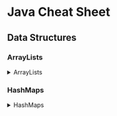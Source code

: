 # Java Cheat Sheet

## Data Structures

### ArrayLists
<details><summary>ArrayLists</summary>

#### __Initialize using Interfaces__
```java
List<Element> list = new ArrayList();
```
#### __Methods__

* <details><summary> add(E e) </summary>
  <pre><code>// Add Element e to list
  add(E e);             @return {boolean}
  </code></pre>
  </details>

* <details><summary> add(int i, E e) </summary>
  <pre><code>// Add Element e into list at position i
  add(int i, E e);      @return {void}
  </code></pre>
  </details>

* <details><summary> clear() </summary>
  <pre><code>// Clear list
  clear();              @return {void}
  </code></pre>
  </details>

* <details><summary> clone() </summary>
  <pre><code>// Creates a clone of current list
  clone();              @return {Object} 
  </code></pre>
  </details>

* <details><summary> contains(Object o) </summary>
  <pre><code>// Return true if Object o exists in list
  contains(Object o);   @return {boolean} 
  </code></pre>
  </details>

* <details><summary> get(int index) </summary>
  <pre><code>// Returns element at index index
  get(int index);       @return {E}
  </code></pre>
  </details>

* <details><summary> indexOf(Object o) </summary>
  <pre><code>// Return index of Object o
  indexOf(Object o)     @return {int}
  </code></pre>
  </details>

* <details><summary> remove(int index) </summary>
  <pre><code>// Removes element at index index
  remove(int index);    @return {E}
  </code></pre>
  </details>

* <details><summary> remove(Object o) </summary>
  <pre><code>// Removes Object o. Returns true if successful
  remove(Object o);     @return {boolean}
  </code></pre>
  </details>

* <details><summary> size() </summary>
  <pre><code>// Returns size of list
  size();               @return {int}
  </code></pre>
  </details>

* <details><summary> toArray() </summary>
  <pre><code>// Maps list to array of list Objects
  toArray();            @return {Object[]}
  </code></pre>
  </details>

</details>

### HashMaps
<details><summary>HashMaps</summary>

#### __Initialize using Interfaces__
```java
Map<Element,Element> map = new HashMap();
```

#### __Methods__

* <details><summary> put(K key, V value) </summary>
  <pre><code>// Adds Key key Value value mapping to map
  put(K key, V value);  @return {V}
  </code></pre>
  </details>

* <details><summary> get(Object key) </summary>
  <pre><code>// Returns Value V associated with key
  get(Object key);  @return {V}
  </code></pre>
  </details>

* <details><summary> getOrDefault(Object key, V defaultValue) </summary>
  <pre><code>// Returns Value V associated with key or defaultValue if map contains no mapping for key
  getOrDefault(Object key, V defaultValue);  @return {V}
  </code></pre>
  </details>

* <details><summary> isEmpty() </summary>
  <pre><code>// Returns true if map is empty
  isEmpty();  @return {boolean}
  </code></pre>
  </details>

</details> 
<!-- End of HashMaps -->

